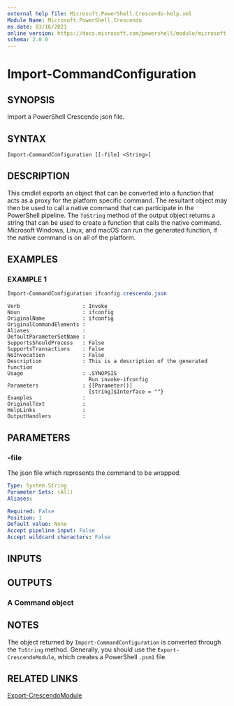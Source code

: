 ```yaml
---
external help file: Microsoft.PowerShell.Crescendo-help.xml
Module Name: Microsoft.PowerShell.Crescendo
ms.date: 03/16/2021
online version: https://docs.microsoft.com/powershell/module/microsoft.powershell.crescendo/import-commandconfiguration?view=ps-modules.1&WT.mc_id=ps-gethelp
schema: 2.0.0
---
```


# Import-CommandConfiguration

## SYNOPSIS
Import a PowerShell Crescendo json file.

## SYNTAX

```
Import-CommandConfiguration [[-file] <String>]
```

## DESCRIPTION

This cmdlet exports an object that can be converted into a function that acts as a proxy for the
platform specific command. The resultant object may then be used to call a native command that can
participate in the PowerShell pipeline. The `ToString` method of the output object returns a
string that can be used to create a function that calls the native command. Microsoft Windows,
Linux, and macOS can run the generated function, if the native command is on all of the platform.

## EXAMPLES

### EXAMPLE 1

```powershell
Import-CommandConfiguration ifconfig.crescendo.json
```

```output
Verb                    : Invoke
Noun                    : ifconfig
OriginalName            : ifconfig
OriginalCommandElements :
Aliases                 :
DefaultParameterSetName :
SupportsShouldProcess   : False
SupportsTransactions    : False
NoInvocation            : False
Description             : This is a description of the generated function
Usage                   : .SYNOPSIS
                          Run invoke-ifconfig
Parameters              : {[Parameter()]
                          [string]$Interface = ""}
Examples                :
OriginalText            :
HelpLinks               :
OutputHandlers          :
```

## PARAMETERS

### -file

The json file which represents the command to be wrapped.

```yaml
Type: System.String
Parameter Sets: (All)
Aliases:

Required: False
Position: 1
Default value: None
Accept pipeline input: False
Accept wildcard characters: False
```

## INPUTS

## OUTPUTS

### A Command object

## NOTES

The object returned by `Import-CommandConfiguration` is converted through the `ToString` method.
Generally, you should use the `Export-CrescendoModule`, which creates a PowerShell `.psm1` file.

## RELATED LINKS

[Export-CrescendoModule](Export-CrescendoModule.md)
